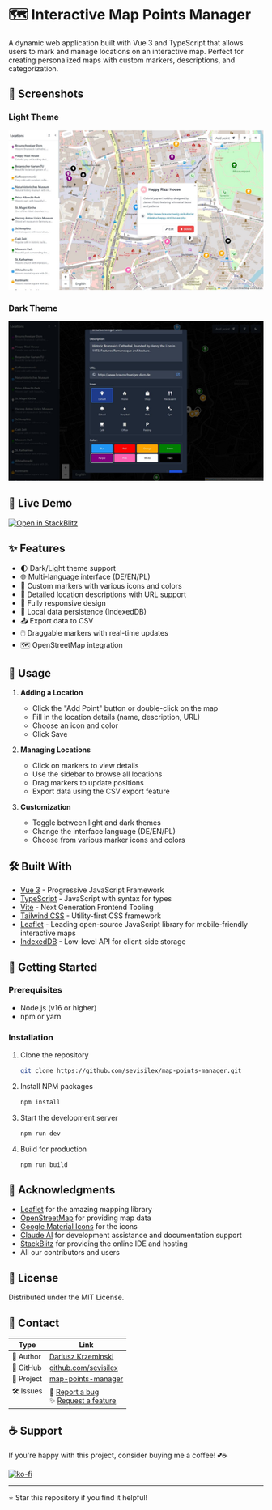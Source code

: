 # 🗺️ Interactive Map Points Manager

A dynamic web application built with Vue 3 and TypeScript that allows users to mark and manage locations on an interactive map. Perfect for creating personalized maps with custom markers, descriptions, and categorization.

## 📸 Screenshots

### Light Theme

![Light Theme](/docs/images/light-theme.jpg)

### Dark Theme

![Dark Theme](/docs/images/dark-theme.jpg)

## 🚀 Live Demo

[![Open in StackBlitz](https://developer.stackblitz.com/img/open_in_stackblitz.svg)](https://stackblitz.com/~/github.com/sevisilex/map-points-manager)

## ✨ Features

- 🌓 Dark/Light theme support
- 🌐 Multi-language interface (DE/EN/PL)
- 📍 Custom markers with various icons and colors
- 📝 Detailed location descriptions with URL support
- 📱 Fully responsive design
- 💾 Local data persistence (IndexedDB)
- 📤 Export data to CSV
- 🖱️ Draggable markers with real-time updates
- 🗺️ OpenStreetMap integration

## 📖 Usage

1. **Adding a Location**

   - Click the "Add Point" button or double-click on the map
   - Fill in the location details (name, description, URL)
   - Choose an icon and color
   - Click Save

2. **Managing Locations**

   - Click on markers to view details
   - Use the sidebar to browse all locations
   - Drag markers to update positions
   - Export data using the CSV export feature

3. **Customization**
   - Toggle between light and dark themes
   - Change the interface language (DE/EN/PL)
   - Choose from various marker icons and colors

## 🛠️ Built With

- [Vue 3](https://vuejs.org/) - Progressive JavaScript Framework
- [TypeScript](https://www.typescriptlang.org/) - JavaScript with syntax for types
- [Vite](https://vitejs.dev/) - Next Generation Frontend Tooling
- [Tailwind CSS](https://tailwindcss.com/) - Utility-first CSS framework
- [Leaflet](https://leafletjs.com/) - Leading open-source JavaScript library for mobile-friendly interactive maps
- [IndexedDB](https://developer.mozilla.org/en-US/docs/Web/API/IndexedDB_API) - Low-level API for client-side storage

<!--
## 📁 Project Structure

```
src/
├── components/      # Vue components
│   ├── AboutDialog.vue
│   ├── Controls.vue
│   ├── LocationDialog.vue
│   ├── LocationPopup.vue
│   ├── MapComponent.vue
│   └── SidebarComponent.vue
├── constants/      # Constants and configurations
├── db/             # Database related code
├── i18n/           # Internationalization
├── router/         # Vue Router configuration
├── services/       # API services
├── styles/         # Global styles
├── types/          # TypeScript types
└── views/          # Vue views
```
-->

## 🚀 Getting Started

### Prerequisites

- Node.js (v16 or higher)
- npm or yarn

### Installation

1. Clone the repository

   ```sh
   git clone https://github.com/sevisilex/map-points-manager.git
   ```

2. Install NPM packages

   ```sh
   npm install
   ```

3. Start the development server

   ```sh
   npm run dev
   ```

4. Build for production
   ```sh
   npm run build
   ```

<!--
## 🤝 Contributing

Contributions make the open-source community an amazing place to learn, inspire, and create. Any contributions you make are **greatly appreciated**.

1. Fork the Project
2. Create your Feature Branch (`git checkout -b feature/AmazingFeature`)
3. Commit your Changes (`git commit -m 'Add some AmazingFeature'`)
4. Push to the Branch (`git push origin feature/AmazingFeature`)
5. Open a Pull Request
-->

## 🙏 Acknowledgments

- [Leaflet](https://leafletjs.com/) for the amazing mapping library
- [OpenStreetMap](https://www.openstreetmap.org/) for providing map data
- [Google Material Icons](https://fonts.google.com/icons) for the icons
- [Claude AI](https://www.anthropic.com/claude) for development assistance and documentation support
- [StackBlitz](https://stackblitz.com) for providing the online IDE and hosting
- All our contributors and users

## 📝 License

Distributed under the MIT License. <!-- See `LICENSE` for more information. -->

## 📧 Contact

| Type              | Link                                                                                                                                                         |
| ----------------- | ------------------------------------------------------------------------------------------------------------------------------------------------------------ |
| 👤 Author         | [Dariusz Krzeminski](mailto:2440034+sevisilex@users.noreply.github.com)                                                                                      |
| 📂 GitHub         | [github.com/sevisilex](https://github.com/sevisilex)                                                                                                         |
| 🔗 Project        | [map-points-manager](https://github.com/sevisilex/map-points-manager)                                                                                        |
| 🛠️ Issues<br><br> | 🐛 [Report a bug](https://github.com/sevisilex/map-points-manager/issues)<br> ✨ [Request a feature](https://github.com/sevisilex/map-points-manager/issues) |

## ☕ Support

If you're happy with this project, consider buying me a coffee! 💕☕

[![ko-fi](https://ko-fi.com/img/githubbutton_sm.svg)](https://ko-fi.com/svslx)

<!--
- 🌟 [Sponsor me on GitHub Sponsors](https://github.com/sponsors/sevisilex)
- ☕ [Buy me a coffee](https://www.buymeacoffee.com/sevisilex)
- ❤️ [Donate on Ko-fi](https://ko-fi.com/svslx)
-->

---

⭐️ Star this repository if you find it helpful!
